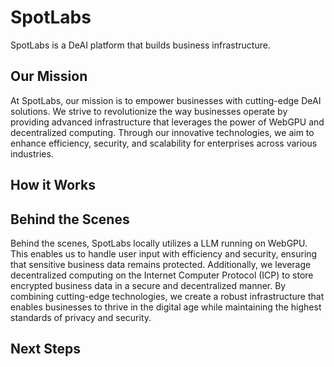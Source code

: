 # SpotLabs

SpotLabs is a DeAI platform that builds business infrastructure.

## Our Mission

At SpotLabs, our mission is to empower businesses with cutting-edge DeAI solutions. We strive to revolutionize the way businesses operate by providing advanced infrastructure that leverages the power of WebGPU and decentralized computing. Through our innovative technologies, we aim to enhance efficiency, security, and scalability for enterprises across various industries.

## How it Works


## Behind the Scenes

Behind the scenes, SpotLabs locally utilizes a LLM running on WebGPU. This enables us to handle user input with efficiency and security, ensuring that sensitive business data remains  protected. Additionally, we leverage decentralized computing on the Internet Computer Protocol (ICP) to store encrypted business data in a secure and decentralized manner. By combining cutting-edge technologies, we create a robust infrastructure that enables businesses to thrive in the digital age while maintaining the highest standards of privacy and security.

## Next Steps
